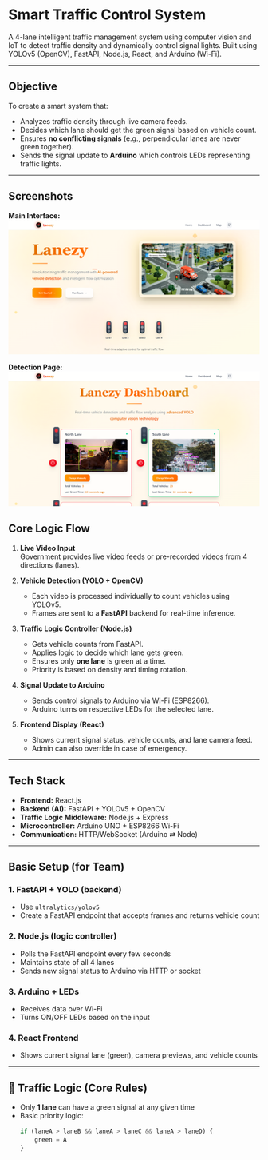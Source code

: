 #  Smart Traffic Control System

A 4-lane intelligent traffic management system using computer vision and IoT to detect traffic density and dynamically control signal lights. Built using YOLOv5 (OpenCV), FastAPI, Node.js, React, and Arduino (Wi-Fi).

---

##  Objective

To create a smart system that:
- Analyzes traffic density through live camera feeds.
- Decides which lane should get the green signal based on vehicle count.
- Ensures **no conflicting signals** (e.g., perpendicular lanes are never green together).
- Sends the signal update to **Arduino** which controls LEDs representing traffic lights.

---
## Screenshots
**Main Interface:**
![Main UI](/src/assets/1.png)

**Detection Page:**
![Price Result](src/assets/2.png)


## Core Logic Flow

1. **Live Video Input**  
   Government provides live video feeds or pre-recorded videos from 4 directions (lanes).

2. **Vehicle Detection (YOLO + OpenCV)**  
   - Each video is processed individually to count vehicles using YOLOv5.
   - Frames are sent to a **FastAPI** backend for real-time inference.

3. **Traffic Logic Controller (Node.js)**  
   - Gets vehicle counts from FastAPI.
   - Applies logic to decide which lane gets green.
   - Ensures only **one lane** is green at a time.
   - Priority is based on density and timing rotation.

4. **Signal Update to Arduino**  
   - Sends control signals to Arduino via Wi-Fi (ESP8266).
   - Arduino turns on respective LEDs for the selected lane.

5. **Frontend Display (React)**  
   - Shows current signal status, vehicle counts, and lane camera feed.
   - Admin can also override in case of emergency.

---

## Tech Stack

- **Frontend:** React.js
- **Backend (AI):** FastAPI + YOLOv5 + OpenCV
- **Traffic Logic Middleware:** Node.js + Express
- **Microcontroller:** Arduino UNO + ESP8266 Wi-Fi
- **Communication:** HTTP/WebSocket (Arduino ⇄ Node)

---

##  Basic Setup (for Team)

### 1. FastAPI + YOLO (backend)
- Use `ultralytics/yolov5`
- Create a FastAPI endpoint that accepts frames and returns vehicle count

### 2. Node.js (logic controller)
- Polls the FastAPI endpoint every few seconds
- Maintains state of all 4 lanes
- Sends new signal status to Arduino via HTTP or socket

### 3. Arduino + LEDs
- Receives data over Wi-Fi
- Turns ON/OFF LEDs based on the input

### 4. React Frontend
- Shows current signal lane (green), camera previews, and vehicle counts

---

## 🔁 Traffic Logic (Core Rules)

- Only **1 lane** can have a green signal at any given time
- Basic priority logic:
  ```js
  if (laneA > laneB && laneA > laneC && laneA > laneD) {
      green = A
  }